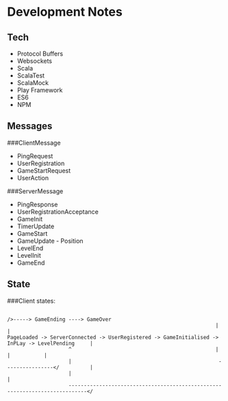 # Development Notes

## Tech

* Protocol Buffers
* Websockets
* Scala
* ScalaTest
* ScalaMock
* Play Framework
* ES6
* NPM

## Messages

###ClientMessage

* PingRequest
* UserRegistration
* GameStartRequest
* UserAction

###ServerMessage

* PingResponse
* UserRegistrationAcceptance
* GameInit
* TimerUpdate
* GameStart
* GameUpdate - Position
* LevelEnd
* LevelInit
* GameEnd

## State

###Client states:

                                                                        />-----> GameEnding ----> GameOver
                                                                        |                            |
    PageLoaded -> ServerConnected -> UserRegistered -> GameInitialised -> InPLay -> LevelPending     |
                        ^                                               |                |           |
                        |                                                ----------------</          |
                        |                                                                            |
                        ----------------------------------------------------------------------------</

